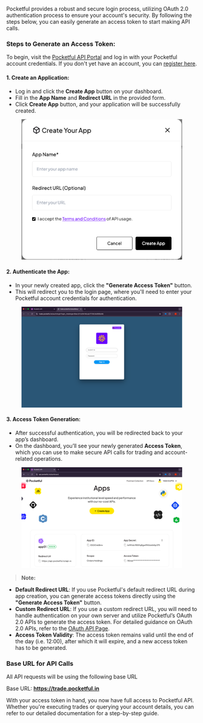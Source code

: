Pocketful provides a robust and secure login process, utilizing OAuth 2.0 authentication process to ensure your account's security. By following the steps below, you can easily generate an access token to start making API calls.

### Steps to Generate an Access Token:

To begin, visit the <a href="https://api.pocketful.in/login" target="_blank">Pocketful API Portal</a> and log in with your Pocketful account credentials. If you don't yet have an account, you can <a href="https://web.pocketful.in/kyc/" target="_blank">register here</a>. 


#### 1. **Create an Application:**
- Log in and click the **Create App** button on your dashboard.
- Fill in the **App Name** and **Redirect URL** in the provided form.
- Click **Create App** button, and your application will be successfully created.

<figure markdown>
<p align="center"><img src="../images/createapp.png" alt="Dashboard" width="450"/></p>
</figure>

#### 2. **Authenticate the App:**
- In your newly created app, click the **"Generate Access Token"** button.
- This will redirect you to the login page, where you'll need to enter your Pocketful account credentials for authentication.

<figure markdown>
<p align="center"><img src="../images/authorization.png" alt="Login Page" width="450"/></p>
</figure>

#### 3. **Access Token Generation:**
- After successful authentication, you will be redirected back to your app’s dashboard.
- On the dashboard, you’ll see your newly generated **Access Token**, which you can use to make secure API calls for trading and account-related operations.

<figure markdown>
<p align="center"><img src="../images/accesstoken.png" alt="Login Page" width="450"/></p>
</figure>

> **Note:**<br>
- **Default Redirect URL**: If you use Pocketful's default redirect URL during app creation, you can generate access tokens directly using the **"Generate Access Token"** button.<br>
- **Custom Redirect URL**: If you use a custom redirect URL, you will need to handle authentication on your own server and utilize Pocketful’s OAuth 2.0 APIs to generate the access token. For detailed guidance on OAuth 2.0 APIs, refer to the <a href="loginoauth.html" target="_blank">OAuth API Page</a>.<br>
- **Access Token Validity**: The access token remains valid until the end of the day (i.e. 12:00), after which it will expire, and a new access token has to be generated.


### Base URL for API Calls

All API requests will be using the following base URL

Base URL: **https://trade.pocketful.in**

With your access token in hand, you now have full access to Pocketful API. Whether you're executing trades or querying your account details, you can refer to our detailed documentation for a step-by-step guide.
